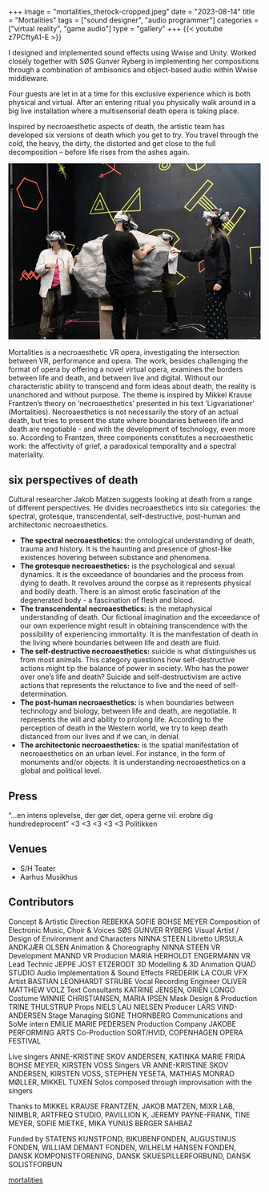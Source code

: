 +++
image = "mortalities_therock-cropped.jpeg"
date = "2023-08-14"
title = "Mortalities"
tags = ["sound designer", "audio programmer"]
categories = ["virtual reality", "game audio"]
type = "gallery"
+++
{{< youtube z7PCftyA1-E >}}


I designed and implemented sound effects using Wwise and Unity. Worked closely together with SØS Gunver Ryberg in implementing her compositions through a combination of ambisonics and object-based audio within Wwise middleware.
<!--more-->

Four guests are let in at a time for this exclusive experience which is both physical and virtual. After an entering ritual you physically walk around in a big live installation where a multisensorial death opera is taking place.

Inspired by necroaesthetic aspects of death, the artistic team has developed six versions of death which you get to try. You travel through the cold, the heavy, the dirty, the distorted and get close to the full decomposition – before life rises from the ashes again.

![](mortalities_aarhusMusikhus.webp)

Mortalities is a necroaesthetic VR opera, investigating the intersection between VR, performance and opera.
The work, besides challenging the format of opera by offering a novel virtual opera, examines the borders between life and death, and between live and digital.
Without our characteristic ability to transcend and form ideas about death, the reality is unanchored and without purpose. The theme is inspired by Mikkel Krause Frantzen’s theory on ’necroaesthetics’ presented in his text ’Ligvariationer’ (Mortalities). Necroaesthetics is not necessarily the story of an actual death, but tries to present the state where boundaries between life and death are negotiable - and with the development of technology, even more so. According to Frantzen, three components constitutes a necroaesthetic work: the affectivity of grief, a paradoxical temporality and a spectral materiality.

## six perspectives of death
Cultural researcher Jakob Matzen suggests looking at death from a range of different perspectives. He divides necroaesthetics into six categories: the spectral, grotesque, transcendental, self-destructive, post-human and architectonic necroaesthetics.

- **The spectral necroaesthetics:** the ontological understanding of death, trauma and history. It is the haunting and presence of ghost-like existences hovering between substance and phenomena.
- **The grotesque necroaesthetics:** is the psychological and sexual dynamics. It is the exceedance of boundaries and the process from dying to death. It revolves around the corpse as it represents physical and bodily death. There is an almost erotic fascination of the degenerated body - a fascination of flesh and blood.
- **The transcendental necroaesthetics:** is the metaphysical understanding of death. Our fictional imagination and the exceedance of our own experience might result in obtaining transcendence with the possibility of experiencing immortality. It is the manifestation of death in the living where boundaries between life and death are fluid.
- **The self-destructive necroaesthetics:** suicide is what distinguishes us from most animals. This category questions how self-destructive actions might tip the balance of power in society. Who has the power over one’s life and death? Suicide and self-destructivism are active actions that represents the reluctance to live and the need of self-determination.
- **The post-human necroaesthetics:** is when boundaries between technology and biology, between life and death, are negotiable. It represents the will and ability to prolong life. According to the perception of death in the Western world, we try to keep death distanced from our lives and if we can, in denial.
- **The architectonic necroaesthetics:** is the spatial manifestation of necroaesthetics on an urban level. For instance, in the form of monuments and/or objects. It is understanding necroaesthetics on a global and political level.

## Press
“...en intens oplevelse, der gør det, opera gerne vil: erobre dig hundredeprocent” <3 <3 <3 <3 <3 Politikken

## Venues 
- S/H Teater
- Aarhus Musikhus

## Contributors
Concept & Artistic Direction REBEKKA SOFIE BOHSE MEYER
Composition of Electronic Music, Choir & Voices SØS GUNVER RYBERG 
Visual Artist / Design of Environment and Characters NINNA STEEN 
Libretto URSULA ANDKJÆR OLSEN 
Animation & Choreography NINNA STEEN 
VR Development MANND 
VR Producion MARIA HERHOLDT ENGERMANN 
VR Lead Technic JEPPE JOST ETZERODT 
3D Modelling & 3D Animation QUAD STUDIO 
Audio Implementation & Sound Effects FREDERIK LA COUR 
VFX Artist BASTIAN LEONHARDT STRUBE 
Vocal Recording Engineer OLIVER MATTHEW VOLZ 
Text Consultants KATRINE JENSEN, ORIEN LONGO 
Costume WINNIE CHRISTIANSEN, MARIA IPSEN 
Mask Design & Production TRINE THULSTRUP 
Props NIELS LAU NIELSEN 
Producer LARS VIND-ANDERSEN 
Stage Managing SIGNE THORNBERG 
Communications and SoMe intern EMILIE MARIE PEDERSEN
Production Company JAKOBE PERFORMING ARTS
Co-Production SORT/HVID, COPENHAGEN OPERA FESTIVAL


Live singers ANNE-KRISTINE SKOV ANDERSEN, KATINKA MARIE FRIDA BOHSE MEYER, KIRSTEN VOSS 
Singers VR ANNE-KRISTINE SKOV ANDERSEN, KIRSTEN VOSS, STEPHEN YESETA, MATHIAS MONRAD MØLLER, MIKKEL TUXEN
Solos composed through improvisation with the singers

Thanks to MIKKEL KRAUSE FRANTZEN, JAKOB MATZEN, MIXR LAB, NIIMBLR, ARTFREQ STUDIO, PAVILLION K, JEREMY PAYNE-FRANK, TINE MEYER, SOFIE MIETKE, MIKA YUNUS BERGER SAHBAZ

Funded by STATENS KUNSTFOND, BIKUBENFONDEN, AUGUSTINUS FONDEN, WILLIAM DEMANT FONDEN, WILHELM HANSEN FONDEN, DANSK KOMPONISTFORENING, DANSK SKUESPILLERFORBUND, DANSK SOLISTFORBUN

[mortalities](https://rebekkabohsemeyer.com/mortalities)